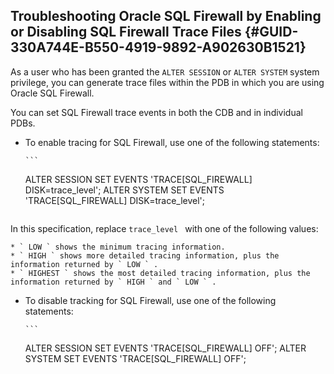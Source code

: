 ##  Troubleshooting Oracle SQL Firewall by Enabling or Disabling SQL Firewall Trace Files {#GUID-330A744E-B550-4919-9892-A902630B1521} 

As a user who has been granted the ` ALTER SESSION ` or ` ALTER SYSTEM ` system privilege, you can generate trace files within the PDB in which you are using Oracle SQL Firewall. 

You can set SQL Firewall trace events in both the CDB and in individual PDBs. 

  * To enable tracing for SQL Firewall, use one of the following statements: 
    
        ```
    ALTER SESSION SET EVENTS 'TRACE[SQL_FIREWALL] DISK=trace_level';
    ALTER SYSTEM SET EVENTS 'TRACE[SQL_FIREWALL] DISK=trace_level';
    ```

In this specification, replace ` trace_level  ` with one of the following values: 

    * ` LOW ` shows the minimum tracing information. 
    * ` HIGH ` shows more detailed tracing information, plus the information returned by ` LOW ` . 
    * ` HIGHEST ` shows the most detailed tracing information, plus the information returned by ` HIGH ` and ` LOW ` . 
  * To disable tracking for SQL Firewall, use one of the following statements: 
    
        ```
    ALTER SESSION SET EVENTS 'TRACE[SQL_FIREWALL] OFF';
    ALTER SYSTEM SET EVENTS 'TRACE[SQL_FIREWALL] OFF';
    ```



